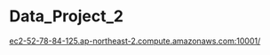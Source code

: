 # Data_Project_2


[ec2-52-78-84-125.ap-northeast-2.compute.amazonaws.com:10001/](ec2-52-78-84-125.ap-northeast-2.compute.amazonaws.com:10001/)
